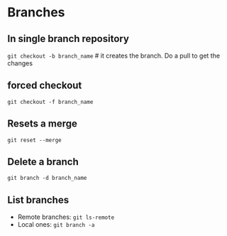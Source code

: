 # Branches
## In single branch repository
`git checkout -b branch_name`  # it creates the branch. Do a pull to get the changes 

## forced checkout
`git checkout -f branch_name`

## Resets a merge
`git reset --merge`

## Delete a branch
`git branch -d branch_name`

## List branches
- Remote branches: `git ls-remote`
- Local ones: `git branch -a`
